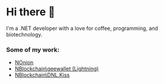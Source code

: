 # Hi there 👋

I'm a .NET developer with a love for coffee, programming, and biotechnology.

### Some of my work:
- [NOnion](https://github.com/aarani/NOnion/commits?author=aarani)
- [NBlockchain\geewallet (Lightning)](https://github.com/nblockchain/geewallet/commits/rc/LN-m13?author=aarani)
- [NBlockchain\DNL.Kiss](https://github.com/nblockchain/DotNetLightning.Kiss/commits?author=aarani)
